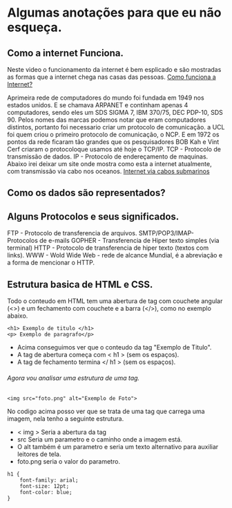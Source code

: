 # Algumas anotações para que eu não esqueça.

## Como a internet Funciona.

Neste video o funcionamento da internet é bem esplicado e são mostradas as formas que a internet chega nas casas das pessoas.
[Como funciona a Internet?](https://www.youtube.com/watch?v=TNQsmPf24go)

Aprimeira rede de computadores do mundo foi fundada em 1949 nos estados unidos. E se chamava ARPANET e continham apenas 4 computadores, sendo eles um SDS SIGMA 7, IBM 370/75, DEC PDP-10, SDS 90.
Pelos nomes das marcas podemos notar que eram computadores distintos, portanto foi necessario criar um protocolo de comunicação.
a UCL foi quem criou o primeiro protocolo de comunicação, o NCP.
E em 1972 os pontos da rede ficaram tão grandes que os pesquisadores BOB Kah e Vint Cerf criaram o protocoloque usamos até hoje o TCP/IP.
TCP - Protocolo de transmissão de dados.
IP - Protocolo de endereçamento de maquinas.
Abaixo irei deixar um site onde mostra como esta a internet atualmente, com transmissão via cabo nos oceanos.
[Internet via cabos submarinos](https://www.submarinecablemap.com)


## Como os dados são representados?


## Alguns Protocolos e seus significados.
FTP - Protocolo de transferencia de arquivos.
SMTP/POP3/IMAP- Protocolos de e-mails
GOPHER - Transferencia de Hiper texto simples (via terminal)
HTTP - Protocolo de transferencia de hiper texto (textos com links).
WWW - Wold Wide Web - rede de alcance Mundial, é a abreviação e a forma de mencionar o HTTP.


## Estrutura basica de HTML e CSS.
Todo o conteudo em HTML tem uma abertura de tag com couchete angular (<>) e um fechamento com couchete e a barra (</>), como no exemplo abaixo.

```
<h1> Exemplo de titulo </h1>
<p> Exemplo de paragrafo</p>
```
- Acima conseguimos ver que o conteudo da tag "Exemplo de Titulo".
- A tag de abertura começa com < h1 > (sem os espaços).
- A tag de fechamento termina </ h1 > (sem os espaços).
###### Agora vou analisar uma estrutura de uma tag.
```
<img src="foto.png" alt="Exemplo de Foto">
```
No codigo acima posso ver que se trata de uma tag que carrega uma imagem, nela tenho a seguinte estrutura.
- < img > Seria a abertura da tag
- src Seria um parametro e o caminho onde a imagem está.
- O alt também é um parametro e seria um texto alternativo para auxiliar leitores de tela.
- foto.png seria o valor do parametro.

```
h1 {
    font-family: arial;
    font-size: 12pt;
    font-color: blue;
}
```
